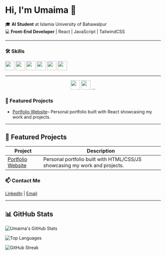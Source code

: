 # Hi, I'm Umaima 👋  

🎓 **AI Student** at Islamia University of Bahawalpur  
💻 **Front-End Developer** | React | JavaScript | TailwindCSS  

---

### 🛠️ Skills  
<p float="left">
  <img src="https://img.shields.io/badge/HTML5-E34F26?style=flat&logo=html5&logoColor=white" height="30"/>
  <img src="https://img.shields.io/badge/CSS3-1572B6?style=flat&logo=css3&logoColor=white" height="30"/>
  <img src="https://img.shields.io/badge/JavaScript-F7DF1E?style=flat&logo=javascript&logoColor=black" height="30"/>
  <img src="https://img.shields.io/badge/React-20232A?style=flat&logo=react&logoColor=61DAFB" height="30"/>
  <img src="https://img.shields.io/badge/TailwindCSS-06B6D4?style=flat&logo=tailwind-css&logoColor=white" height="30"/>
  <img src="https://img.shields.io/badge/Python-3776AB?style=flat&logo=python&logoColor=white" height="30"/>
</p>

---


<div align="center">
  <img src="https://img.shields.io/badge/HTML5-E34F26?style=flat&logo=html5&logoColor=white" height="30"/>
  <img src="https://img.shields.io/badge/CSS3-1572B6?style=flat&logo=css3&logoColor=white" height="30"/>
  …
</div>


### 📌 Featured Projects  
- [Portfolio Website](https://umaimazainab02.github.io/umaima-portfolio/)– Personal portfolio built with React showcasing my work and projects.  

---

## 📌 Featured Projects  

| Project | Description |
|---------|-------------|
| [Portfolio Website](https://umaimazainab02.github.io/umaima-portfolio/) | Personal portfolio built with HTML/CSS/JS showcasing my work and projects. |


### 📫 Contact Me  
[LinkedIn](https://www.linkedin.com/in/umaima-zainab-8bb76732a/) | [Email](mailto:umaimazainab429@gmail.com)

---
## 📊 GitHub Stats  

![Umaima's GitHub Stats](https://github-readme-stats.vercel.app/api?username=Umaimazainab02&show_icons=true&theme=radical)

![Top Languages](https://github-readme-stats.vercel.app/api/top-langs/?username=Umaimazainab02&layout=compact&theme=radical)

![GitHub Streak](https://streak-stats.demolab.com?user=Umaimazainab02&theme=radical)

